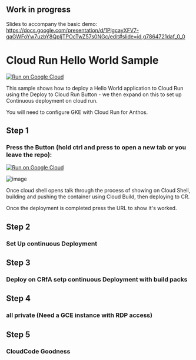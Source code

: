 ## Work in progress
Slides to accompany the basic demo: https://docs.google.com/presentation/d/1PlgcayXFV7-qaGWFoYw7uzbY8QpIjTPOcTwZ57s0NGc/edit#slide=id.g7864721daf_0_0

# Cloud Run Hello World Sample

[![Run on Google Cloud](https://deploy.cloud.run/button.svg)](https://deploy.cloud.run)

This sample shows how to deploy a Hello World application to Cloud Run using the Deploy to Cloud Run Button - we then expand on this to set up Continuous deployment on cloud run.

You will need to configure GKE with Cloud Run for Anthos.

## Step 1

### Press the Button (hold ctrl and press to open a new tab or you leave the repo):

[![Run on Google Cloud](https://deploy.cloud.run/button.svg)](https://deploy.cloud.run)

![image](https://user-images.githubusercontent.com/11318604/128716343-05d6b9ba-0213-4e1c-a616-7e09da6f4d9b.png)

Once cloud shell opens talk through the process of showing on Cloud Shell, building and pushing the container using Cloud Build, then deploying to CR.

Once the deployment is completed press the URL to show it's worked.

## Step 2

### Set Up continuous Deployment



## Step 3

### Deploy on CRfA setp continuous Deployment with build packs

## Step 4

### all private (Need a GCE instance with RDP access)

## Step 5

### CloudCode Goodness
